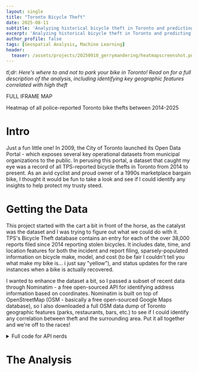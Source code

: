 ```yaml
---
layout: single
title: "Toronto Bicycle Theft"
date: 2025-08-11
subtitle: 'Analyzing historical bicycle theft in Toronto and predicting correlated geographic features'
excerpt: 'Analyzing historical bicycle theft in Toronto and predicting correlated geographic features'
author_profile: false
tags: [Geospatial Analysis, Machine Learning]
header:
  teaser: /assets/projects/20250910_gerrymandering/heatmapscreenshot.png
---
```


*tl;dr: Here's where to and not to park your bike in Toronto!  Read on for a full description of the analysis, including identifying key geographic features correlated with high theft*

FULL IFRAME MAP
<figcaption>Heatmap of all police-reported Toronto bike thefts between 2014-2025</figcaption>


# Intro
Just a fun little one!  In 2009, the City of Toronto launched its Open Data Portal - which exposes several key operational datasets from municipal organizations to the public.  In perusing this portal, a dataset that caught my eye was a record of all TPS-reported bicycle thefts in Toronto from 2014 to present.  As an avid cyclist and proud owner of a 1990s marketplace bargain bike, I thought it would be fun to take a look and see if I could identify any insights to help protect my trusty steed.

# Getting the Data
This project started with the cart a bit in front of the horse, as the catalyst was the dataset and I was trying to figure out what we could do with it.  TPS's Bicycle Theft database contains an entry for each of the over 38,000 reports filed since 2014 reporting stolen bicycles.  It includes date, time, and location features for both the incident and report filing, sparsely-populated information on bicycle make, model, and cost (to be fair I couldn't tell you what make my bike is... i just say "yellow"), and status updates for the rare instances when a bike is actually recovered.

I wanted to enhance the dataset a bit, so I passed a subset of recent data through Nominatim - a free open-sourced API for identifying address information based on coordinates.  Nominatim is built on top of OpenStreetMap (OSM - basically a free open-sourced Google Maps database), so I also downloaded a full OSM data dump of Toronto geographic features (parks, restaurants, bars, etc.) to see if I could identify any correlation between theft and the surrounding area.  Put it all together and we're off to the races!

<details>
  <summary>Full code for API nerds</summary>
  WRITE ME
</details>





# The Analysis

